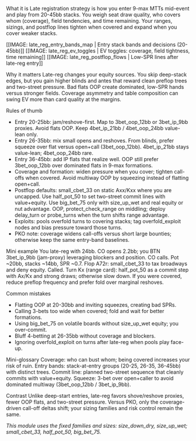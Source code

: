 What it is
Late registration strategy is how you enter 9-max MTTs mid-event and play from 20-45bb stacks. You weigh seat draw quality, who covers whom (coverage), field tendencies, and time remaining. Your ranges, sizings, and postflop lines tighten when covered and expand when you cover weaker stacks.

[[IMAGE: late_reg_entry_bands_map | Entry stack bands and decisions (20-45bb)]]
[[IMAGE: late_reg_ev_toggles | EV toggles: coverage, field tightness, time remaining]]
[[IMAGE: late_reg_postflop_flows | Low-SPR lines after late-reg entry]]

Why it matters
Late-reg changes your equity sources. You skip deep-stack edges, but you gain higher blinds and antes that reward clean preflop trees and two-street pressure. Bad flats OOP create dominated, low-SPR hands versus stronger fields. Coverage asymmetry and table composition can swing EV more than card quality at the margins.

Rules of thumb
- Entry 20-25bb: jam/reshove-first. Map to 3bet_oop_12bb or 3bet_ip_9bb proxies. Avoid flats OOP. Keep 4bet_ip_21bb / 4bet_oop_24bb value-lean only.
- Entry 26-35bb: mix small opens and reshoves. From blinds, prefer squeeze over flat versus open+call (3bet_oop_12bb). 4bet_ip_21bb stays value-lean; 4bet_oop_24bb rare.
- Entry 36-45bb: add IP flats that realize well. OOP still prefer 3bet_oop_12bb over dominated flats in 9-max formations.
- Coverage and formation: widen pressure when you cover; tighten call-offs when covered. Avoid multiway OOP by squeezing instead of flatting open+call.
- Postflop defaults: small_cbet_33 on static Axx/Kxx where you are uncapped. Use half_pot_50 to set two-street commit lines with value+equity. Use big_bet_75 only with size_up_wet and real equity or nut advantage. OOP, protect_check_range on middling; deploy delay_turn or probe_turns when the turn shifts range advantage.
- Exploits: pools overfold turns to covering stacks; tag overfold_exploit nodes and bias pressure toward those turns.
- PKO note: coverage widens call-offs versus short large bounties; otherwise keep the same entry-band baselines.

Mini example
You late-reg with 24bb. CO opens 2.2bb; you BTN 3bet_ip_9bb (jam-proxy) leveraging blockers and position. CO calls. Pot ~20bb, stacks ~14bb, SPR ~0.7. Flop A72r: small_cbet_33 to tax broadways and deny equity. Called. Turn Kx (range card): half_pot_50 as a commit step with Ax/Kx and strong draws; otherwise slow down. If you were covered, reduce preflop frequency and prefer fold over marginal reshoves.

Common mistakes
- Flatting OOP at 20-30bb and inviting squeezes, creating bad SPRs.
- Calling 3-bets too wide when covered; fold and wait for better formations.
- Using big_bet_75 on volatile boards without size_up_wet equity; you over-commit.
- Bluff 4-betting at 26-35bb without coverage and blockers.
- Ignoring overfold_exploit on turns after late-reg when pools play face-up.

Mini-glossary
Coverage: who can bust whom; being covered increases your risk of ruin.
Entry bands: stack-at-entry groups (20-25, 26-35, 36-45bb) with distinct trees.
Commit line: planned two-street sequence that cleanly commits with value+equity.
Squeeze: 3-bet over open+caller to avoid dominated multiway (3bet_oop_12bb / 3bet_ip_9bb).

Contrast
Unlike deep-start entries, late-reg favors shove/reshove proxies, fewer OOP flats, and two-street pressure. Versus PKO, only the coverage-driven call-off deltas shift; your sizing families and risk control remain the same.

_This module uses the fixed families and sizes: size_down_dry, size_up_wet; small_cbet_33, half_pot_50, big_bet_75._
